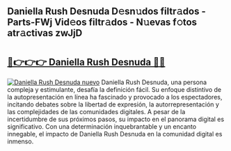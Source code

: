 ## Daniella Rush Desnuda D𝚎sn𝚞dos filtr𝚊dos - Parts-FWj Vid𝚎os filtr𝚊dos - N𝚞evas f𝚘tos atr𝚊ctivas zwJjD

# <h2><a href="http://mb9mhj.tromn.icu/?c=Daniella+Rush+Desnuda">🔗👉👉👉 Daniella Rush Desnuda 🔗🔗</a></h2>

[![Daniella Rush Desnuda nuevo](https://i.imgur.com/pEAQMta.gif)](http://mb9mhj.tromn.icu/?c=Daniella+Rush+Desnuda)
Daniella Rush Desnuda, una persona compleja y estimulante, desafía la definición fácil. Su enfoque distintivo de la autopresentación en línea ha fascinado y provocado a los espectadores, incitando debates sobre la libertad de expresión, la autorrepresentación y las complejidades de las comunidades digitales. A pesar de la incertidumbre de sus próximos pasos, su impacto en el panorama digital es significativo. Con una determinación inquebrantable y un encanto innegable, el impacto de Daniella Rush Desnuda en la comunidad digital es inmenso.
